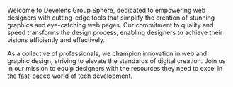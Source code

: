 
Welcome to Develens Group Sphere, dedicated to empowering web designers with cutting-edge tools that simplify the creation of stunning graphics and eye-catching web pages. Our commitment to quality and speed transforms the design process, enabling designers to achieve their visions efficiently and effectively.

As a collective of professionals, we champion innovation in web and graphic design, striving to elevate the standards of digital creation. Join us in our mission to equip designers with the resources they need to excel in the fast-paced world of tech development.
